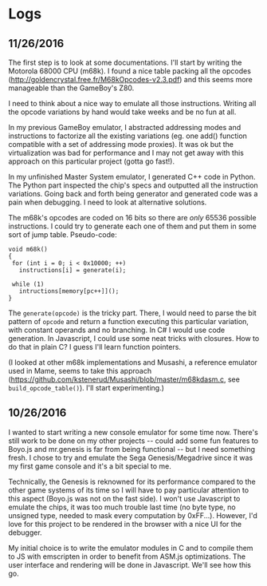 # Logs

## 11/26/2016

The first step is to look at some documentations. I'll start by writing the Motorola 68000 CPU (m68k). I found a nice table packing all the opcodes (http://goldencrystal.free.fr/M68kOpcodes-v2.3.pdf) and this seems more manageable than the GameBoy's Z80.

I need to think about a nice way to emulate all those instructions. Writing all the opcode variations by hand would take weeks and be no fun at all.

In my previous GameBoy emulator, I abstracted addressing modes and instructions to factorize all the existing variations (eg. one add() function compatible with a set of addressing mode proxies). It was ok but the virtualization was bad for performance and I may not get away with this approach on this particular project (gotta go fast!).

In my unfinished Master System emulator, I generated C++ code in Python. The Python part inspected the chip's specs and outputted all the instruction variations. Going back and forth being generator and generated code was a pain when debugging. I need to look at alternative solutions.

The m68k's opcodes are coded on 16 bits so there are *only* 65536 possible instructions. I could try to generate each one of them and put them in some sort of jump table. Pseudo-code:

```
void m68k()
{
 for (int i = 0; i < 0x10000; ++)
   instructions[i] = generate(i);

 while (1)
   intructions[memory[pc++]]();
}
```

The `generate(opcode)` is the tricky part. There, I would need to parse the bit pattern of `opcode` and return a function executing this particular variation, with constant operands and no branching. In C# I would use code generation. In Javascript, I could use some neat tricks with closures. How to do that in plain C? I guess I'll learn function pointers.

(I looked at other m68k implementations and Musashi, a reference emulator used in Mame, seems to take this approach (https://github.com/kstenerud/Musashi/blob/master/m68kdasm.c, see `build_opcode_table()`). I'll start experimenting.)


## 10/26/2016

I wanted to start writing a new console emulator for some time now. There's still work to be done on my other projects -- could add some fun features to Boyo.js and mr.genesis is far from being functional -- but I need something fresh. I chose to try and emulate the Sega Genesis/Megadrive since it was my first game console and it's a bit special to me.

Technically, the Genesis is reknowned for its performance compared to the other game systems of its time so I will have to pay particular attention to this aspect (Boyo.js was not on the fast side). I won't use Javascript to emulate the chips, it was too much trouble last time (no byte type, no unsigned type, needed to mask every computation by 0xFF...). However, I'd love for this project to be rendered in the browser with a nice UI for the debugger.

My initial choice is to write the emulator modules in C and to compile them to JS with emscripten in order to benefit from ASM.js optimizations. The user interface and rendering will be done in Javascript. We'll see how this go.
